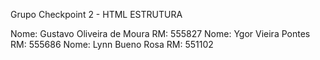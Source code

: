 Grupo Checkpoint 2 - HTML ESTRUTURA

Nome:   Gustavo Oliveira de Moura 	            RM: 555827
Nome:	Ygor Vieira Pontes	                    RM: 555686
Nome:	Lynn Bueno Rosa                         RM: 551102
